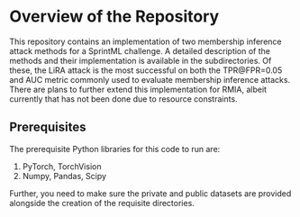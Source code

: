 # Overview of the Repository

This repository contains an implementation of two membership inference attack methods for a SprintML challenge. A detailed description of the methods and their implementation is available in the subdirectories. Of these, the LiRA attack is the most successful on both the TPR@FPR=0.05 and AUC metric commonly used to evaluate membership inference attacks. There are plans to further extend this implementation for RMIA, albeit currently that has not been done due to resource constraints.

## Prerequisites
The prerequisite Python libraries for this code to run are:
1. PyTorch, TorchVision
2. Numpy, Pandas, Scipy

Further, you need to make sure the private and public datasets are provided alongside the creation of the requisite directories.